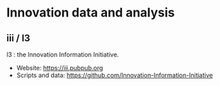 # Innovation data and analysis

## iii / I3
I3 : the Innovation Information Initiative.  
* Website: https://iii.pubpub.org
* Scripts and data: https://github.com/Innovation-Information-Initiative
